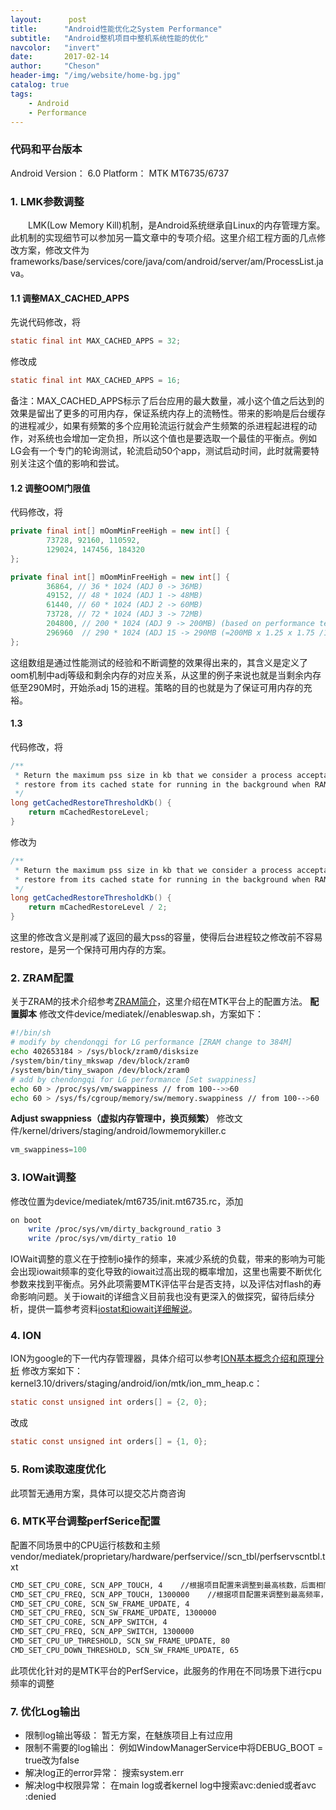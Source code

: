 ```yaml
---
layout:      post
title:      "Android性能优化之System Performance"
subtitle:   "Android整机项目中整机系统性能的优化"
navcolor:   "invert"
date:       2017-02-14
author:     "Cheson"
header-img: "/img/website/home-bg.jpg"
catalog: true
tags:
    - Android
    - Performance
---
```


### 代码和平台版本

Android Version： 6.0
Platform： MTK MT6735/6737

### 1. LMK参数调整
&emsp;&emsp;LMK(Low Memory Kill)机制，是Android系统继承自Linux的内存管理方案。此机制的实现细节可以参加另一篇文章中的专项介绍。这里介绍工程方面的几点修改方案，修改文件为frameworks/base/services/core/java/com/android/server/am/ProcessList.java。

#### 1.1 调整MAX_CACHED_APPS
先说代码修改，将

```java
static final int MAX_CACHED_APPS = 32;
```
修改成

```java
static final int MAX_CACHED_APPS = 16;
```
备注：MAX_CACHED_APPS标示了后台应用的最大数量，减小这个值之后达到的效果是留出了更多的可用内存，保证系统内存上的流畅性。带来的影响是后台缓存的进程减少，如果有频繁的多个应用轮流运行就会产生频繁的杀进程起进程的动作，对系统也会增加一定负担，所以这个值也是要选取一个最佳的平衡点。例如LG会有一个专门的轮询测试，轮流启动50个app，测试启动时间，此时就需要特别关注这个值的影响和尝试。

#### 1.2 调整OOM门限值

代码修改，将

```java
private final int[] mOomMinFreeHigh = new int[] {
        73728, 92160, 110592,
        129024, 147456, 184320
};
```

```java
private final int[] mOomMinFreeHigh = new int[] {
        36864, // 36 * 1024 (ADJ 0 -> 36MB)
	    49152, // 48 * 1024 (ADJ 1 -> 48MB)
	    61440, // 60 * 1024 (ADJ 2 -> 60MB)
	    73728, // 72 * 1024 (ADJ 3 -> 72MB)
	    204800, // 200 * 1024 (ADJ 9 -> 200MB) (based on performance test)
	    296960	// 290 * 1024 (ADJ 15 -> 290MB (=200MB x 1.25 x 1.75 /1.5)
};
```
这组数组是通过性能测试的经验和不断调整的效果得出来的，其含义是定义了oom机制中adj等级和剩余内存的对应关系，从这里的例子来说也就是当剩余内存低至290M时，开始杀adj 15的进程。策略的目的也就是为了保证可用内存的充裕。

#### 1.3

代码修改，将

```java
/**
 * Return the maximum pss size in kb that we consider a process acceptable to
 * restore from its cached state for running in the background when RAM is low.
 */
long getCachedRestoreThresholdKb() {
    return mCachedRestoreLevel;
}
```
修改为

```java
/**
 * Return the maximum pss size in kb that we consider a process acceptable to
 * restore from its cached state for running in the background when RAM is low.
 */
long getCachedRestoreThresholdKb() {
    return mCachedRestoreLevel / 2;
}
```
这里的修改含义是削减了返回的最大pss的容量，使得后台进程较之修改前不容易restore，是另一个保持可用内存的方案。

### 2. ZRAM配置

关于ZRAM的技术介绍参考[ZRAM简介](http://kernel.meizu.com/zram-introduction.html)，这里介绍在MTK平台上的配置方法。
**配置脚本**
修改文件device/mediatek/<project>/enableswap.sh，方案如下：

```Bash
#!/bin/sh
# modify by chendonqgi for LG performance [ZRAM change to 384M]
echo 402653184 > /sys/block/zram0/disksize
/system/bin/tiny_mkswap /dev/block/zram0
/system/bin/tiny_swapon /dev/block/zram0
# add by chendongqi for LG performance [Set swappiness]
echo 60 > /proc/sys/vm/swappiness // from 100-->>60
echo 60 > /sys/fs/cgroup/memory/sw/memory.swappiness // from 100-->60
```

**Adjust swappniess（虚拟内存管理中，换页频繁）**
修改文件/kernel/drivers/staging/android/lowmemorykiller.c

```C
vm_swappiness=100
```

### 3. IOWait调整

修改位置为device/mediatek/mt6735/init.mt6735.rc，添加

```Bash
on boot
    write /proc/sys/vm/dirty_background_ratio 3
    write /proc/sys/vm/dirty_ratio 10
```
IOWait调整的意义在于控制io操作的频率，来减少系统的负载，带来的影响为可能会出现iowait频率的变化导致的iowait过高出现的概率增加，这里也需要不断优化参数来找到平衡点。另外此项需要MTK评估平台是否支持，以及评估对flash的寿命影响问题。关于iowait的详细含义目前我也没有更深入的做探究，留待后续分析，提供一篇参考资料[iostat和iowait详细解说](http://blog.csdn.net/lhf_tiger/article/details/8926232)。

### 4. ION

ION为google的下一代内存管理器，具体介绍可以参考[ION基本概念介绍和原理分析](http://blog.csdn.net/zirconsdu/article/details/8969749)
修改方案如下：kernel3.10/drivers/staging/android/ion/mtk/ion_mm_heap.c：

```c
static const unsigned int orders[] = {2, 0};
```
改成

```c
static const unsigned int orders[] = {1, 0};
```

### 5. Rom读取速度优化

此项暂无通用方案，具体可以提交芯片商咨询

### 6. MTK平台调整perfSerice配置

配置不同场景中的CPU运行核数和主频
vendor/mediatek/proprietary/hardware/perfservice/<platform>/scn_tbl/perfservscntbl.txt

```Bash
CMD_SET_CPU_CORE, SCN_APP_TOUCH, 4    //根据项目配置来调整到最高核数，后面相同
CMD_SET_CPU_FREQ, SCN_APP_TOUCH, 1300000    //根据项目配置来调整到最高频率，后面相同
CMD_SET_CPU_CORE, SCN_SW_FRAME_UPDATE, 4
CMD_SET_CPU_FREQ, SCN_SW_FRAME_UPDATE, 1300000
CMD_SET_CPU_CORE, SCN_APP_SWITCH, 4
CMD_SET_CPU_FREQ, SCN_APP_SWITCH, 1300000
CMD_SET_CPU_UP_THRESHOLD, SCN_SW_FRAME_UPDATE, 80
CMD_SET_CPU_DOWN_THRESHOLD, SCN_SW_FRAME_UPDATE, 65
```
此项优化针对的是MTK平台的PerfService，此服务的作用在不同场景下进行cpu频率的调整

### 7. 优化Log输出

* 限制log输出等级： 暂无方案，在魅族项目上有过应用
* 限制不需要的log输出： 例如WindowManagerService中将DEBUG_BOOT = true改为false
* 解决log正的error异常： 搜索system.err
* 解决log中权限异常： 在main log或者kernel log中搜索avc:denied或者avc :denied
